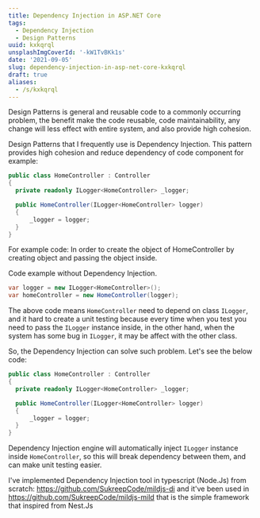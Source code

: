 ```yaml
---
title: Dependency Injection in ASP.NET Core
tags:
  - Dependency Injection
  - Design Patterns
uuid: kxkqrql
unsplashImgCoverId: '-kW1TvBKk1s'
date: '2021-09-05'
slug: dependency-injection-in-asp-net-core-kxkqrql
draft: true
aliases:
  - /s/kxkqrql
---
```


Design Patterns is general and reusable code to a commonly occurring problem, the benefit make the code reusable, code maintainability, any change will less effect with entire system, and also provide high cohesion.

Design Patterns that I frequently use is Dependency Injection.
This pattern provides high cohesion and reduce dependency of code component for example:

```c#
public class HomeController : Controller
{
  private readonly ILogger<HomeController> _logger;

  public HomeController(ILogger<HomeController> logger)
  {
      _logger = logger;
  }
}
```

For example code: In order to create the object of HomeController by creating object and passing the object inside.

Code example without Dependency Injection.

```c#
var logger = new ILogger<HomeController>();
var homeController = new HomeController(logger);
```

The above code means `HomeController` need to depend on class `ILogger`, and it hard to create a unit testing because every time when you test you need to pass the `ILogger` instance inside, in the other hand, when the system has some bug in `ILogger`, it may be affect with the other class.

So, the Dependency Injection can solve such problem. Let's see the below code:

```c#
public class HomeController : Controller
{
  private readonly ILogger<HomeController> _logger;

  public HomeController(ILogger<HomeController> logger)
  {
      _logger = logger;
  }
}
```

Dependency Injection engine will automatically inject `ILogger` instance inside `HomeController`, so this will break dependency between them, and can make unit testing easier.

I've implemented Dependency Injection tool in typescript (Node.Js)  from scratch: https://github.com/SukreepCode/mildjs-di and it've been used in https://github.com/SukreepCode/mildjs-mild that is the simple framework that inspired from Nest.Js
